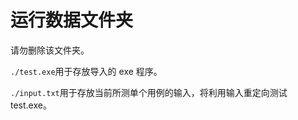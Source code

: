 
# 运行数据文件夹

请勿删除该文件夹。

`./test.exe`用于存放导入的 exe 程序。

`./input.txt`用于存放当前所测单个用例的输入，将利用输入重定向测试 test.exe。

